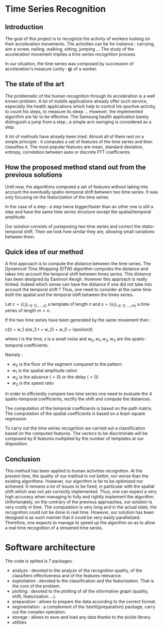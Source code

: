 # Time Series Recognition

## Introduction

The goal of this project is to recognize the activity of workers looking on their acceleration movements. The activities can be for instance : carrying, aim a screw, nailing, walking, sitting, jumping ... The study of the acceleration movement implies a time series recognition process.

In our situation, the time series was composed by succession of acceleration's measure (unity : **g**) of a worker. 

## The state of the art

The problematic of the human recognition through its acceleration is a well known problem. A lot of mobile applications already offer such service, especially the health applications which help to control his sportive activity, to count his steps, to measure its sleep ... However, the implemented algorithm are far to be effective. The Samsung health application barely distinguish a jump from a step ; a simple arm swinging is considered as a step.

A lot of methods have already been tried. Almost all of them rest on a simple principle : it computes a set of features of the time series and then classifies it. The most popular features are mean, standard deviation, entropy, correlation  between  axes or discrete FFT coefficients.

## How the proposed method stand out from the previous solutions


Until now, the algorithms computed a set of features without taking into account the eventually spatio-temporal shift between two time series. It was only focusing on the featurization of the time series. 

In the case of a step : a step twice bigger/faster than an other one is still a step and have the same time series structure except the spatial/temporal amplitude. 

Our solution consists of juxtaposing two time series and correct the statio-temporal shift. Then we look how similar they are, allowing small variations between them. 

## Quick idea of our method 

A first approach is to compute the distance between the time series. The *Dynamical Time Wrapping* (DTW) algorithm computes the distance and takes into account the temporal shift between times series. This distance has been designed by Eammon Keogh.
However this approach is really limited. Indeed which sense can have the distance if one did not take into account the temporal shift ? Thus, one need to consider at the same time both the spatial and the temporal shift between the times series.

Let $c=\{c_i\}_{i \in \{1, ...,n\}}$ a template of length $n$ and $s=\{s_i\}_{i \in \{1, ...,m\}}$ a time series of length $m > n$.

If the two time series have been generated by the same movement then :

c(t) = w_1 s(w_3 t + w_2) + w_0 + \epsilon(t) 

where $t$ is the time, $\epsilon$ is a small noise and $w_0, w_1, w_2, w_3$ are the spatio-temporal coefficients.

Namely : 
* $w_0$ is the floor of the segment compared to the pattern
* $w_1$ is the spatial amplitude ration
* $w_2$ is the advance ($> 0$) or the delay ($< 0$)
* $w_3$ is the speed ratio

In order to efficiently compare two time series one need to evaluate the 4 spatio-temporal coefficients, rectify the shift and compute the distances. 

The computation of the temporal coefficients is based on the path matrix. The computation of the spatial coefficients is based on a least-square regression.

To carry out the time series recognition we carried out a classification based on the computed features. The vectors to be discriminate will be composed by 6 features multiplied by the number of templates at our disposition.

## Conclusion

This method has been applied to human activities recognition. At the present time, the quality of our method in not better, nor worse than the existing algorithms. However, our algorithm is far to be optimized nor achieved. It remains a lot of issues to be fixed, in particular with the spatial shift which was not yet correctly implemented. 
Thus, one can expect a very high accuracy when managing to fully and rightly implement the algorithm. Unfortunately, on the contrary of the previous approaches, our solution is very costly in time. The computation is very long and in the actual state, the recognition could not be done in real time. However, our solution has been designed is as such manner that it could be very easily parallelized. Therefore, one expects to manage to speed up the algorithm so as to allow a real time recognition of a streamed time series.

# Software architecture

The code is splited is 7 packages : 

* analyze : devoted to the analyze of the recognition quality, of the classifiers effectiveness and of the features relevance.
* exploitation : devoted to the classification and the featurization. That is the core of the problem.
* plotting : devoted to the plotting of all the informative graph (quality, shift, featurization ...).
* preparation : allows to prepare the data according to the correct format.
* segmentation : a complement of the \textit{preparation} package, carry out the complex operation.
* storage : allows to save and load any data thanks to the pickle library.
* utilities



